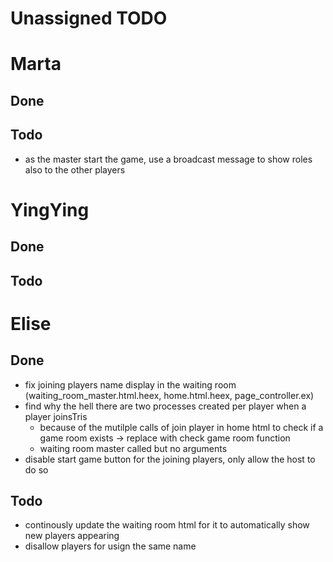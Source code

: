 # Unassigned TODO

# Marta
## Done
## Todo
- as the master start the game, use a broadcast message to show roles also to the other players

# YingYing
## Done
## Todo

# Elise
## Done
- fix joining players name display in the waiting room (waiting_room_master.html.heex, home.html.heex, page_controller.ex)
- find why the hell there are two processes created per player when a player joinsTris
    - because of the mutilple calls of join player in home html to check if a game room exists -> replace with check game room function
    - waiting room master called but no arguments
- disable start game button for the joining players, only allow the host to do so

## Todo
- continously update the waiting room html for it to automatically show new players appearing
- disallow players for usign the same name
